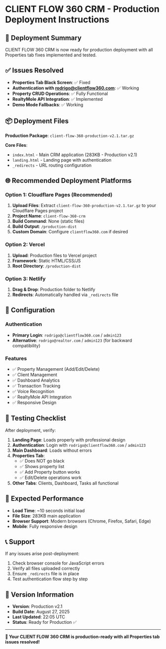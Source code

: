 # CLIENT FLOW 360 CRM - Production Deployment Instructions

## 🎯 Deployment Summary
CLIENT FLOW 360 CRM is now ready for production deployment with all Properties tab fixes implemented and tested.

## ✅ Issues Resolved
- **Properties Tab Black Screen**: ✅ Fixed
- **Authentication with rodrigo@clientflow360.com**: ✅ Working  
- **Property CRUD Operations**: ✅ Fully Functional
- **RealtyMole API Integration**: ✅ Implemented
- **Demo Mode Fallbacks**: ✅ Working

## 📦 Deployment Files
**Production Package**: `client-flow-360-production-v2.1.tar.gz`

**Core Files**:
- `index.html` - Main CRM application (283KB - Production v2.1)
- `landing.html` - Landing page with authentication
- `_redirects` - URL routing configuration

## 🌐 Recommended Deployment Platforms

### Option 1: Cloudflare Pages (Recommended)
1. **Upload Files**: Extract `client-flow-360-production-v2.1.tar.gz` to your Cloudflare Pages project
2. **Project Name**: `client-flow-360-crm` 
3. **Build Command**: None (static files)
4. **Build Output**: `/production-dist`
5. **Custom Domain**: Configure `clientflow360.com` if desired

### Option 2: Vercel
1. **Upload**: Production files to Vercel project
2. **Framework**: Static HTML/CSS/JS
3. **Root Directory**: `/production-dist`

### Option 3: Netlify
1. **Drag & Drop**: Production folder to Netlify
2. **Redirects**: Automatically handled via `_redirects` file

## 🔧 Configuration

### Authentication
- **Primary Login**: `rodrigo@clientflow360.com` / `admin123`
- **Alternative**: `rodrigo@realtor.com` / `admin123` (for backward compatibility)

### Features
- ✅ Property Management (Add/Edit/Delete)
- ✅ Client Management
- ✅ Dashboard Analytics  
- ✅ Transaction Tracking
- ✅ Voice Recognition
- ✅ RealtyMole API Integration
- ✅ Responsive Design

## 🧪 Testing Checklist

After deployment, verify:

1. **Landing Page**: Loads properly with professional design
2. **Authentication**: Login with `rodrigo@clientflow360.com` / `admin123`
3. **Main Dashboard**: Loads without errors
4. **Properties Tab**: 
   - ✅ Does NOT go black
   - ✅ Shows property list
   - ✅ Add Property button works
   - ✅ Edit/Delete operations work
5. **Other Tabs**: Clients, Dashboard, Tasks all functional

## 🚀 Expected Performance
- **Load Time**: ~10 seconds initial load
- **File Size**: 283KB main application
- **Browser Support**: Modern browsers (Chrome, Firefox, Safari, Edge)
- **Mobile**: Fully responsive design

## 📞 Support
If any issues arise post-deployment:
1. Check browser console for JavaScript errors
2. Verify all files uploaded correctly
3. Ensure `_redirects` file is in place
4. Test authentication flow step by step

## 🔄 Version Information
- **Version**: Production v2.1
- **Build Date**: August 27, 2025
- **Last Updated**: 22:05 UTC
- **Status**: Ready for Production ✅

---

**🎉 Your CLIENT FLOW 360 CRM is production-ready with all Properties tab issues resolved!**